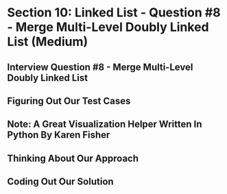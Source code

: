 # Section 10: Linked List - Question #8 - Merge Multi-Level Doubly Linked List (Medium) 

## Interview Question #8 - Merge Multi-Level Doubly Linked List 

## Figuring Out Our Test Cases 

## Note: A Great Visualization Helper Written In Python By Karen Fisher 

## Thinking About Our Approach 

## Coding Out Our Solution 